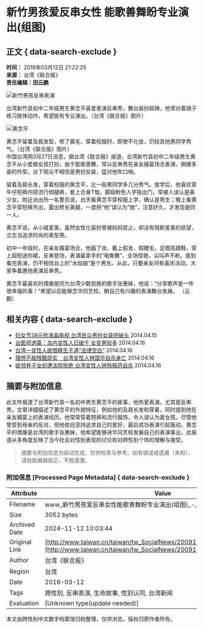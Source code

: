 # 新竹男孩爱反串女性 能歌善舞盼专业演出(组图)

## 正文 { data-search-exclude }


**时间：** 2016年03月12日 21:22:25  
**来源：** 台湾《联合报》  
**责任编辑：田云鹏**  

![新竹男孩反串表演](./W020091015667932267646.bmp)

台湾新竹县初中二年级男生黄念平喜爱表演反串秀，舞台装扮超辣，他常对着镜子练习肢体动作，希望能有专业演出。（台湾《联合报》图片）

![黄念平](./W020091015667932515830.bmp)

黄念平留着及肩发型，修了眉毛，穿着校服时，即使不化妆，仍较其他男同学秀气。（台湾《联合报》图片）  
中国台湾网3月27日消息，据台湾《联合报》报道，台湾新竹县初中二年级男生黄念平从小爱做女孩打扮，由于能歌善舞，常以反串秀在亲友婚宴场合表演，婀娜多姿的外型，台下观众不相信是男扮女装，猛对他吹口哨。

留着及肩长发，穿着校服的黄念平，比一般男同学多几分秀气。放学后，他喜欢穿牛仔短裤内搭流行绑腿裤，套上合身T恤，脚趿粉色人字拖出门，常被人误认是美少女。附近派出所一名警员说，白天看黄念平穿校服上学，确认是男生；晚上看黄念平穿短裤外出，露出修长美腿，一度把“他”误认为“她”，注意好久，才发现是同一人。

黄念平说，从小就爱美，虽然女性化装扮曾被妈妈禁止，却没有阻断爱美的欲望，立志当追求时尚的美型男。

初中一年级时，在亲友婚宴场合，他画了妆、戴上假发、假睫毛，足蹬高跟鞋，穿上超短迷你裙，反串登场，表演最拿手的“电臀舞”，全场惊艳，尖叫声不断。直到看完表演，仍不相信台上的“水姑娘”是个男生。从此，只要亲友间有喜庆活动，大家争着邀他表演反串秀。

黄念平最喜欢的偶像是同为台湾少数民族的歌手张惠妹，他说：“分享歌声是一件很幸福的事！”希望以后能够念华冈艺校，朝自己有兴趣的表演舞台发展。 （云鹏） 

## 相关内容 { data-search-exclude }

- [妇女节38元抢液晶电视 台湾民众男扮女装挤破头](../../../xwzx/bwkx/200803/t20080308_601659.htm "妇女节38元抢液晶电视 台湾民众男扮女装挤破头") 2014.04.15
- [台医师透露：岛内变性人已破千 女变男较多](../../../xwzx/bwkx/200411/t20041123_168083.htm "台医师透露：岛内变性人已破千 女变男较多") 2014.04.16
- [台湾一变性人欲借精生子遇“法律空白”](../../../xwzx/bwkx/200307/t20030711_108809.htm "台湾一变性人欲借精生子遇“法律空白”") 2014.04.16
- [理想不敌残酷现实　台湾变性人林国华自杀身亡](../../../xwzx/bwkx/200305/t20030508_102785.htm "理想不敌残酷现实　台湾变性人林国华自杀身亡") 2014.04.16
- [欲领养子女却遭法院拒绝 台湾变性人钟玲服药自杀](../../../xwzx/bwkx/200108/t20010801_42438.htm "欲领养子女却遭法院拒绝 台湾变性人钟玲服药自杀") 2014.04.16
<!-- tcd_original_link http://www.taiwan.cn/taiwan/tw_SocialNews/200910/t20091015_1102897.htm -->
## 摘要与附加信息

<!-- tcd_abstract -->
此文件报道了台湾新竹县一名初中男生黄念平的故事，他热爱表演，尤其是反串秀。文章详细描述了黄念平的外貌特征，例如他的及肩长发和穿着，同时提到他在亲友婚宴上的表演经历。他常常穿着短裤和流行服饰，令人误认为是女孩。尽管他曾受到母亲的反对，但他依旧坚持追求自己的爱好，最后成功表演引起轰动。黄念平的偶像是台湾的歌手张惠妹，他希望能够进华冈艺校发展自己的表演事业。此报道从多角度反映了当今社会对性别表现的讨论和对跨性别个体的理解与接受。
<!-- tcd_abstract_end -->

> 摘要与附加信息为自动生成，仅供检索与参考。如有错误或遗漏（未知），请协助编辑指正，不胜感激。

### 附加信息 [Processed Page Metadata] { data-search-exclude }

| Attribute       | Value                                  |
|-----------------|----------------------------------------|
| Filename        | www_新竹男孩爱反串女性能歌善舞盼专业演出(组图)_-_中国台湾网.md                             |
| Size            | 3052 bytes                           |
| Archived Date   | 2024-11-12 10:03:44                             |
| Original Link   | [http://www.taiwan.cn/taiwan/tw_SocialNews/200910/t20091015_1102897.htm](http://www.taiwan.cn/taiwan/tw_SocialNews/200910/t20091015_1102897.htm)                       |
| Author          | 台湾《联合报》                               |
| Region          | 台湾                               |
| Date            | 2016-03-12                                 |
| Tags            | 跨性别, 反串表演, 生命故事, 性别认同, 台湾新闻                                 |
| Evaluation            | [Unknown type(update needed)]                                 |
<!-- tcd_table_end -->

本文由跨性别中文数字档案馆归档整理，仅供浏览。版权归原作者所有。
